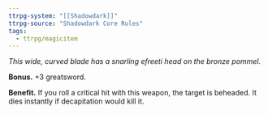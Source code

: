 ```yaml
---
ttrpg-system: "[[Shadowdark]]"
ttrpg-source: "Shadowdark Core Rules"
tags:
  - ttrpg/magicitem
---
```

*This wide, curved blade has a snarling efreeti head on the bronze pommel.*

**Bonus.** +3 greatsword. 

**Benefit.** If you roll a critical hit with this weapon, the target is beheaded. It dies instantly if decapitation would kill it.
